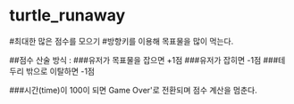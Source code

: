 # turtle_runaway
#최대한 많은 점수를 모으기
#방향키를 이용해 목표물을 많이 먹는다.

##점수 산술 방식 :
###유저가 목표물을 잡으면 +1점
###유저가 잡히면 -1점
###테두리 밖으로 이탈하면 -1점

###시간(time)이 100이 되면 Game Over'로 전환되며 점수 계산을 멈춘다.
